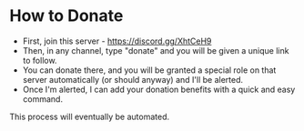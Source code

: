 # How to Donate
* First, join this server - https://discord.gg/XhtCeH9
* Then, in any channel, type "donate" and you will be given a unique link to follow.
* You can donate there, and you will be granted a special role on that server automatically (or should anyway) and I'll be alerted.
* Once I'm alerted, I can add your donation benefits with a quick and easy command.

This process will eventually be automated.
